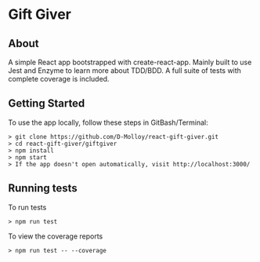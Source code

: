 # Gift Giver

## About

A simple React app bootstrapped with create-react-app.  Mainly built to use Jest and Enzyme to learn more about TDD/BDD.  A full suite of tests with complete coverage is included.


## Getting Started

To use the app locally, follow these steps in GitBash/Terminal:

```
> git clone https://github.com/D-Molloy/react-gift-giver.git
> cd react-gift-giver/giftgiver
> npm install
> npm start
> If the app doesn't open automatically, visit http://localhost:3000/
```

## Running tests

To run tests
```
> npm run test
```
To view the coverage reports
```
> npm run test -- --coverage
```
